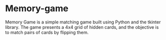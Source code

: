 # Memory-game
Memory Game is a simple matching game built using Python and the tkinter library. The game presents a 4x4 grid of hidden cards, and the objective is to match pairs of cards by flipping them.
